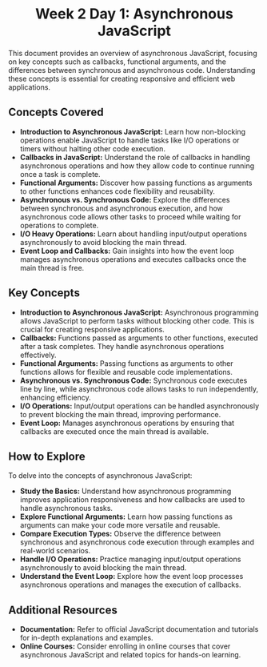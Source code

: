 
<h1 style="text-align: center;">Week 2 Day 1: Asynchronous JavaScript</h1>
<p>This document provides an overview of asynchronous JavaScript, focusing on key concepts such as callbacks, functional arguments, and the differences between synchronous and asynchronous code. Understanding these concepts is essential for creating responsive and efficient web applications.</p>

<h2>Concepts Covered</h2>
<ul>
    <li><strong>Introduction to Asynchronous JavaScript:</strong> Learn how non-blocking operations enable JavaScript to handle tasks like I/O operations or timers without halting other code execution.</li>
    <li><strong>Callbacks in JavaScript:</strong> Understand the role of callbacks in handling asynchronous operations and how they allow code to continue running once a task is complete.</li>
    <li><strong>Functional Arguments:</strong> Discover how passing functions as arguments to other functions enhances code flexibility and reusability.</li>
    <li><strong>Asynchronous vs. Synchronous Code:</strong> Explore the differences between synchronous and asynchronous execution, and how asynchronous code allows other tasks to proceed while waiting for operations to complete.</li>
    <li><strong>I/O Heavy Operations:</strong> Learn about handling input/output operations asynchronously to avoid blocking the main thread.</li>
    <li><strong>Event Loop and Callbacks:</strong> Gain insights into how the event loop manages asynchronous operations and executes callbacks once the main thread is free.</li>
</ul>

<h2>Key Concepts</h2>
<ul>
    <li><strong>Introduction to Asynchronous JavaScript:</strong> Asynchronous programming allows JavaScript to perform tasks without blocking other code. This is crucial for creating responsive applications.</li>
    <li><strong>Callbacks:</strong> Functions passed as arguments to other functions, executed after a task completes. They handle asynchronous operations effectively.</li>
    <li><strong>Functional Arguments:</strong> Passing functions as arguments to other functions allows for flexible and reusable code implementations.</li>
    <li><strong>Asynchronous vs. Synchronous Code:</strong> Synchronous code executes line by line, while asynchronous code allows tasks to run independently, enhancing efficiency.</li>
    <li><strong>I/O Operations:</strong> Input/output operations can be handled asynchronously to prevent blocking the main thread, improving performance.</li>
    <li><strong>Event Loop:</strong> Manages asynchronous operations by ensuring that callbacks are executed once the main thread is available.</li>
</ul>

<h2>How to Explore</h2>
<p>To delve into the concepts of asynchronous JavaScript:</p>
<ul>
    <li><strong>Study the Basics:</strong> Understand how asynchronous programming improves application responsiveness and how callbacks are used to handle asynchronous tasks.</li>
    <li><strong>Explore Functional Arguments:</strong> Learn how passing functions as arguments can make your code more versatile and reusable.</li>
    <li><strong>Compare Execution Types:</strong> Observe the difference between synchronous and asynchronous code execution through examples and real-world scenarios.</li>
    <li><strong>Handle I/O Operations:</strong> Practice managing input/output operations asynchronously to avoid blocking the main thread.</li>
    <li><strong>Understand the Event Loop:</strong> Explore how the event loop processes asynchronous operations and manages the execution of callbacks.</li>
</ul>

<h2>Additional Resources</h2>
<ul>
    <li><strong>Documentation:</strong> Refer to official JavaScript documentation and tutorials for in-depth explanations and examples.</li>
    <li><strong>Online Courses:</strong> Consider enrolling in online courses that cover asynchronous JavaScript and related topics for hands-on learning.</li>
</ul>
